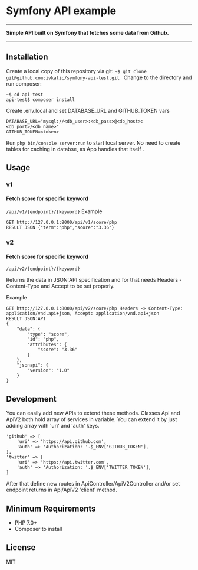 Symfony API example
======

------

**Simple API built on Symfony that fetches some data from Github.**

-------------

## Installation

Create a local copy of this repository via git:
``` ~$ git clone git@github.com:ivkatic/symfony-api-test.git  ```
Change to the directory and run composer:
```
~$ cd api-test
api-test$ composer install
```
Create .env.local and set DATABASE_URL and GITHUB_TOKEN vars
```
DATABASE_URL="mysql://<db_user>:<db_pass>@<db_host>:<db_port>/<db_name>"
GITHUB_TOKEN=<token>
```
Run `php bin/console server:run` to start local server. No need to create tables for caching in databse, as App handles that itself .

## Usage
### v1
#### Fetch score for specific keyword
`/api/v1/{endpoint}/{keyword}`
Example
``` 
GET http://127.0.0.1:8000/api/v1/score/php
RESULT JSON {"term":"php","score":"3.36"}
```

### v2
#### Fetch score for specific keyword
`/api/v2/{endpoint}/{keyword}`

Returns the data in JSON:API specification and for that needs Headers - Content-Type and Accept to be set properly.

Example
``` 
GET http://127.0.0.1:8000/api/v2/score/php Headers -> Content-Type: application/vnd.api+json, Accept: application/vnd.api+json
RESULT JSON:API 
{
    "data": {
        "type": "score",
        "id": "php",
        "attributes": {
            "score": "3.36"
        }
    },
    "jsonapi": {
        "version": "1.0"
    }
}
```

## Development
You can easily add new APIs to extend these methods. Classes Api and ApiV2 both hold array of services in variable. You can extend it by just adding array with 'uri' and 'auth' keys.
```
'github' => [
    'uri' => 'https://api.github.com',
    'auth' => 'Authorization: '.$_ENV['GITHUB_TOKEN'],
],
'twitter' => [
    'uri' => 'https://api.twitter.com',
    'auth' => 'Authorization: '.$_ENV['TWITTER_TOKEN'],
]
```
After that define new routes in ApiController/ApiV2Controller and/or set endpoint returns in Api/ApiV2 'client' method. 

## Minimum Requirements

- PHP 7.0+
- Composer to install

## License

MIT
